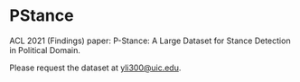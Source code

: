 # PStance

ACL 2021 (Findings) paper: P-Stance: A Large Dataset for Stance Detection in Political Domain.

Please request the dataset at yli300@uic.edu.

